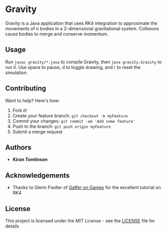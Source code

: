 # Gravity

Gravity is a Java application that uses RK4 integration to approximate the
movements of n bodies in a 2-dimensional gravitational system. Collisions cause
bodies to merge and conserve momentum.

## Usage

Run `javac gravity/*.java` to compile Gravity, then `java gravity.Gravity` to run it. Use space to pause, d to toggle drawing,
and r to reset the simulation.

## Contributing

Want to help? Here's how:

1. Fork it!
2. Create your feature branch: `git checkout -b myFeature`
3. Commit your changes: `git commit -am 'Add some feature'`
4. Push to the branch: `git push origin myFeature`
5. Submit a merge request

## Authors

* **Kiran Tomlinson**

## Acknowledgements
* Thanks to Glenn Fiedler of [Gaffer on Games](http://gafferongames.com/game-physics/integration-basics/) for the excellent tutorial on RK4

## License

This project is licensed under the MIT License - see the [LICENSE](LICENSE)
file for details
